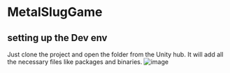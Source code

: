 ﻿# MetalSlugGame


## setting up the Dev env
Just clone the project and open the folder from the Unity hub. It will add all the necessary files like packages and binaries.
![image](https://github.com/user-attachments/assets/d8907a52-791a-42c4-b072-d8c0d9223f98)


